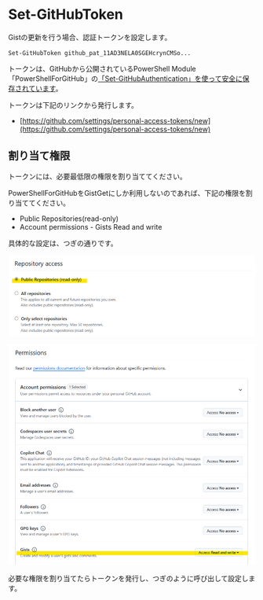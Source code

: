 # Set-GitHubToken

Gistの更新を行う場合、認証トークンを設定します。

```pwsh
Set-GitHubToken github_pat_11AD3NELA0SGEHcrynCMSo...
```

トークンは、GitHubから公開されているPowerShell Module「PowerShellForGitHub」の[「Set-GitHubAuthentication」を使って安全に保存されています](https://github.com/nuitsjp/GistGet/blob/37cc27b3cf0a23e63eb91497cadcdb5ccac9f66a/src/Public/Set-GitHubToken.ps1#L40)。

トークンは下記のリンクから発行します。

- [https://github.com/settings/personal-access-tokens/new](https://github.com/settings/personal-access-tokens/new)

## 割り当て権限

トークンには、必要最低限の権限を割り当ててください。

PowerShellForGitHubをGistGetにしか利用しないのであれば、下記の権限を割り当ててください。

- Public Repositories(read-only)
- Account permissions - Gists Read and write

具体的な設定は、つぎの通りです。

![](../images/repository-access.png)


![](../images/account-permissions.png)

必要な権限を割り当てたらトークンを発行し、つぎのように呼び出して設定します。
